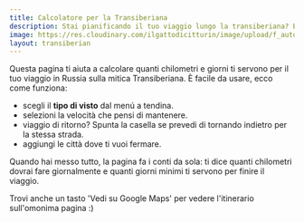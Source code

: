 ```yaml
---
title: Calcolatore per la Transiberiana
description: Stai pianificando il tuo viaggio lungo la transiberiana? Ecco il calcolatore definitivo per calcolare i chilometri e tempi!
image: https://res.cloudinary.com/ilgattodicitturin/image/upload/f_auto,q_auto,w_600,dpr_auto/v1727247897/Articoli/Russia/Mosca/mosca-san-basilico_h5kt2c.jpg
layout: transiberian
---
```


Questa pagina ti aiuta a calcolare quanti chilometri e giorni ti servono per il tuo viaggio in Russia sulla mitica Transiberiana. È facile da usare, ecco come funziona:

- scegli il **tipo di visto** dal menú a tendina.
- selezioni la velocità che pensi di mantenere.
- viaggio di ritorno? Spunta la casella se prevedi di tornando indietro per la stessa strada.
- aggiungi le città dove ti vuoi fermare.
  
Quando hai messo tutto, la pagina fa i conti da sola: ti dice quanti chilometri dovrai fare giornalmente e quanti giorni minimi ti servono per finire il viaggio. 

Trovi anche un tasto 'Vedi su Google Maps' per vedere l'itinerario sull'omonima pagina :)

<!-- section break -->

